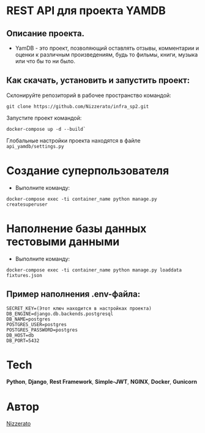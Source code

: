 # REST API для проекта YAMDB

## Описание проекта.

- YamDB - это проект, позволяющий оставлять отзывы, комментарии и оценки к различным произведениям, будь то фильмы, книги, музыка или что бы то ни было.

## Как скачать, установить и запустить проект:

Склонируйте репозиторий в рабочее пространство командой:

```
git clone https://github.com/Nizzerato/infra_sp2.git
```

Запустите проект командой:

```
docker-compose up -d --build`
```

Глобальные настройки проекта находятся в файле `api_yamdb/settings.py`

# Создание суперпользователя

- Выполните команду:

```
docker-compose exec -ti container_name python manage.py createsuperuser
```

# Наполнение базы данных тестовыми данными

- Выполните команду:

```
docker-compose exec -ti container_name python manage.py loaddata fixtures.json
```

## Пример наполнения .env-файла:

```
SECRET_KEY=(Этот ключ находится в настройках проекта)
DB_ENGINE=django.db.backends.postgresql
DB_NAME=postgres
POSTGRES_USER=postgres
POSTGRES_PASSWORD=postgres
DB_HOST=db
DB_PORT=5432
```

# Tech
**Python**, **Django**, **Rest Framework**, **Simple-JWT**, **NGINX**, **Docker**, **Gunicorn**

# Автор
[Nizzerato](https://github.com/Nizzerato)